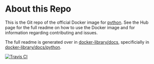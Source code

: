 # About this Repo

This is the Git repo of the official Docker image for [python](https://registry.hub.docker.com/_/python/). See the Hub page for the full readme on how to use the Docker image and for information regarding contributing and issues.

The full readme is generated over in [docker-library/docs](https://github.com/docker-library/docs), specificially in [docker-library/docs/python](https://github.com/docker-library/docs/tree/master/python).

[![Travis CI](https://img.shields.io/travis/docker-library/python/master.svg)](https://travis-ci.org/docker-library/python/branches)
